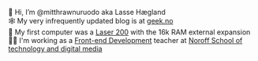 👋 Hi, I’m @mitthrawnuruodo aka Lasse Hægland  
🕸 My very infrequently updated blog is at [geek.no](https://www.geek.no/)  
💾 My first computer was a [Laser 200](https://en.wikipedia.org/wiki/VTech_Laser_200) with the 16k RAM external expansion  
👨‍🏫 I'm working as a [Front-end Development](https://www.noroff.no/en/studies/vocational-school/front-end-development) teacher at [Noroff School of technology and digital media](https://www.noroff.no/en/)
